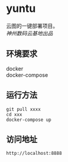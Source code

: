 # yuntu
云图的一键部署项目。  
*神州数码云基地出品*

## 环境要求
docker  
docker-compose

## 运行方法
```
git pull xxxx  
cd xxx
docker-compose up
```
## 访问地址
```
http://localhost:8888
```
